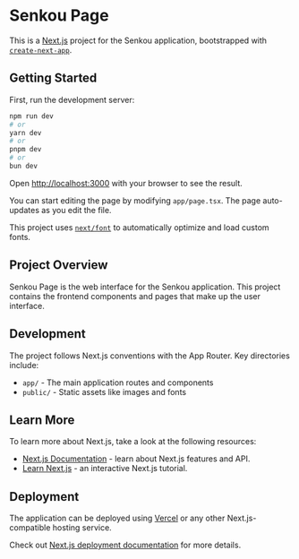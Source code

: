 # Senkou Page

This is a [Next.js](https://nextjs.org) project for the Senkou application, bootstrapped with [`create-next-app`](https://nextjs.org/docs/app/api-reference/cli/create-next-app).

## Getting Started

First, run the development server:

```bash
npm run dev
# or
yarn dev
# or
pnpm dev
# or
bun dev
```

Open [http://localhost:3000](http://localhost:3000) with your browser to see the result.

You can start editing the page by modifying `app/page.tsx`. The page auto-updates as you edit the file.

This project uses [`next/font`](https://nextjs.org/docs/app/building-your-application/optimizing/fonts) to automatically optimize and load custom fonts.

## Project Overview

Senkou Page is the web interface for the Senkou application. This project contains the frontend components and pages that make up the user interface.

## Development

The project follows Next.js conventions with the App Router. Key directories include:

- `app/` - The main application routes and components
- `public/` - Static assets like images and fonts

## Learn More

To learn more about Next.js, take a look at the following resources:

- [Next.js Documentation](https://nextjs.org/docs) - learn about Next.js features and API.
- [Learn Next.js](https://nextjs.org/learn) - an interactive Next.js tutorial.

## Deployment

The application can be deployed using [Vercel](https://vercel.com/new?utm_medium=default-template&filter=next.js&utm_source=create-next-app&utm_campaign=create-next-app-readme) or any other Next.js-compatible hosting service.

Check out [Next.js deployment documentation](https://nextjs.org/docs/app/building-your-application/deploying) for more details.
